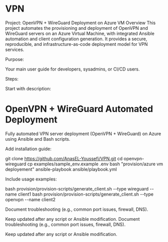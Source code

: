 # VPN
Project: OpenVPN + WireGuard Deployment on Azure VM Overview  This project automates the provisioning and deployment of OpenVPN and WireGuard servers on an Azure Virtual Machine, with integrated Ansible automation and client configuration generation. It provides a secure, reproducible, and infrastructure-as-code deployment model for VPN services.


Purpose:

Your main user guide for developers, sysadmins, or CI/CD users.

Steps:

Start with description:

# OpenVPN + WireGuard Automated Deployment
Fully automated VPN server deployment (OpenVPN + WireGuard) on Azure using Ansible and Bash scripts.


Add installation guide:

git clone https://github.com/AnasEL-Youssefi/VPN.git
cd openvpn-wireguard
cp examples/sample_env.example .env
bash "provision/azure vm deployement"
ansible-playbook ansible/playbook.yml


Include usage examples:

bash provision/provision-scripts/generate_client.sh --type wireguard --name client1
bash provision/provision-scripts/generate_client.sh --type openvpn --name client2

Document troubleshooting (e.g., common port issues, firewall, DNS).

Keep updated after any script or Ansible modification.
Document troubleshooting (e.g., common port issues, firewall, DNS).

Keep updated after any script or Ansible modification.
